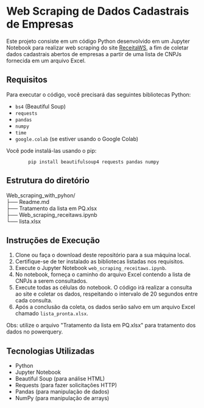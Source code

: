 # Web Scraping de Dados Cadastrais de Empresas

Este projeto consiste em um código Python desenvolvido em um Jupyter Notebook para realizar web scraping do site [ReceitaWS](https://www.receitaws.com.br), a fim de coletar dados cadastrais abertos de empresas a partir de uma lista de CNPJs fornecida em um arquivo Excel.

## Requisitos

Para executar o código, você precisará das seguintes bibliotecas Python:

- `bs4` (Beautiful Soup)
- `requests`
- `pandas`
- `numpy`
- `time`
- `google.colab` (se estiver usando o Google Colab)

Você pode instalá-las usando o pip:

            pip install beautifulsoup4 requests pandas numpy

## Estrutura do diretório

Web_scraping_with_pyhon/  
├── Readme.md  
├── Tratamento da lista em PQ.xlsx  
├── Web_scraping_receitaws.ipynb  
└── lista.xlsx  

## Instruções de Execução

1. Clone ou faça o download deste repositório para a sua máquina local.
2. Certifique-se de ter instalado as bibliotecas listadas nos requisitos.
3. Execute o Jupyter Notebook `web_scraping_receitaws.ipynb`.
4. No notebook, forneça o caminho do arquivo Excel contendo a lista de CNPJs a serem consultados.
5. Execute todas as células do notebook. O código irá realizar a consulta ao site e coletar os dados, respeitando o intervalo de 20 segundos entre cada consulta.
6. Após a conclusão da coleta, os dados serão salvo em um arquivo Excel chamado `lista_pronta.xlsx`.

Obs: utilize o arquivo "Tratamento da lista em PQ.xlsx" para tratamento dos dados no powerquery.

## Tecnologias Utilizadas

- Python
- Jupyter Notebook
- Beautiful Soup (para análise HTML)
- Requests (para fazer solicitações HTTP)
- Pandas (para manipulação de dados)
- NumPy (para manipulação de arrays)